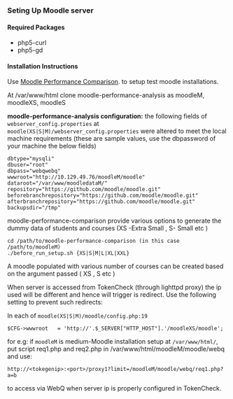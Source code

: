 ### Seting Up Moodle server

#### Required Packages

- php5-curl
- php5-gd

#### Installation Instructions

Use [Moodle Performance Comparison](https://github.com/moodlehq/moodle-performance-comparison).
to setup test moodle installations.

At /var/www/html clone moodle-performance-analysis as moodleM, moodleXS, moodleS

**moodle-performance-analysis configuration:** the following fields of
`webserver_config.properties` at
`moodle(XS|S|M)/webserver_config.properties`  were altered to meet the
local machine requirements (these are sample values, use the
dbpassword of your machine the below fields)

```
dbtype="mysqli"
dbuser="root"
dbpass="webqwebq"
wwwroot="http://10.129.49.76/moodleM/moodle"
dataroot="/var/www/moodledataM/"
repository="https://github.com/moodle/moodle.git"
beforebranchrepository="https://github.com/moodle/moodle.git"
afterbranchrepository="https://github.com/moodle/moodle.git"
backupsdir="/tmp"
```
moodle-performance-comparison provide various options to generate the dummy
data of students and courses (XS -Extra Small , S- Small etc )
```
cd /path/to/moodle-performance-comparison (in this case /path/to/moodleM) 
./before_run_setup.sh {XS|S|M|L|XL|XXL} 
```
A moodle populated with various number of courses can be created based on the 
argument passed ( XS , S etc )

When server is accessed from TokenCheck (through lighttpd proxy) the ip
used will be different and hence will trigger is redirect. Use the following 
setting to prevent such redirects:

In each of `moodle(XS|S|M)/moodle/config.php:19`
```
$CFG->wwwroot   = 'http://'.$_SERVER["HTTP_HOST"].'/moodleXS/moodle'; 
```



for e.g: if `moodleM` is medium-Moodle installation setup at `/var/www/html/`,<br/>
    put script req1.php and req2.php in /var/www/html/moodleM/moodle/webq<br/>
    and use:
```
http://<tokegenip>:<port>/proxy1?limit=/moodleM/moodle/webq/req1.php?a=b
```
to access via WebQ when server ip is properly configured in TokenCheck.
